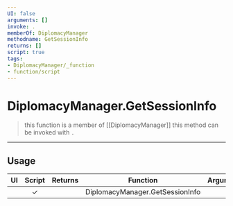 ```yaml
---
UI: false
arguments: []
invoke: .
memberOf: DiplomacyManager
methodname: GetSessionInfo
returns: []
script: true
tags:
- DiplomacyManager/_function
- function/script
---
```

# DiplomacyManager.GetSessionInfo
> this function is a member of [[DiplomacyManager]]
> this method can be invoked with `.`
-----
## Usage
|  UI | Script | Returns | Function | Arguments |
|:---:|:------:|-------:|:--------:|:---------|
| |✓||DiplomacyManager.GetSessionInfo||
